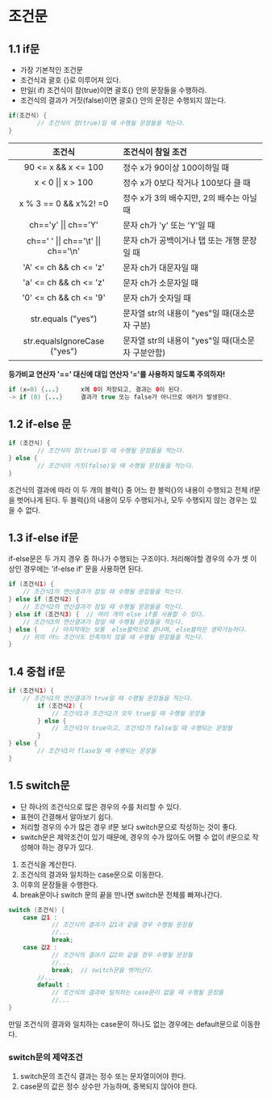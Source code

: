 # 조건문

## 1.1 if문

- 가장 기본적인 조건문
- 조건식과 괄호 {}로 이루어져 있다.
- 만일( if) 조건식이 참(true)이면 괄호{} 안의 문장들을 수행하라.
- 조건식의 결과가 거짓(false)이면 괄호{} 안의 문장은 수행되지 않는다.

```java
if(조건식) {
		// 조건식이 참(true)일 때 수행될 문장들을 적는다.
}
```

|               조건식                | 조건식이 참일 조건                                |
| :---------------------------------: | :------------------------------------------------ |
|         90 <= x && x <= 100         | 정수 x가 90이상 100이하일 때                      |
|         x < 0 \|\| x > 100          | 정수 x가 0보다 작거나 100보다 클 때               |
|        x % 3 == 0 && x%2! =0        | 정수 x가 3의 배수지만, 2의 배수는 아닐 때         |
|        ch=='y' \|\| ch=='Y'         | 문자  ch가 'y' 또는 'Y'일 때                      |
| ch==' ' \|\| ch=='\t' \|\| ch=='\n' | 문자 ch가 공백이거나 탭 또는 개행 문장일 때       |
|       'A' <= ch && ch <= 'z'        | 문자 ch가 대문자일 때                             |
|       'a' <= ch && ch <= 'z'        | 문자 ch가 소문자일 때                             |
|       '0' <= ch && ch <= '9'        | 문자 ch가 숫자일 때                               |
|         str.equals ("yes")          | 문자열 str의 내용이 "yes"일 때(대소문자 구분)     |
|    str.equalsIgnoreCase ("yes")     | 문자열 str의 내용이 "yes"일 때(대소문자 구분안함) |



**등가비교 연산자 '==' 대신에 대입 연산자 '='를 사용하지 않도록 주의하자!**

```java
if (x=0) {...}		x에 0이 저장되고, 결과는 0이 된다.
-> if (0) {...} 	결과가 true 또는 false가 아니므로 에러가 발생한다.
```



## 1.2 if-else 문

```java
if (조건식) {
    	// 조건식이 참(true)일 때 수행될 문장들을 적는다.
} else {
    	// 조건식이 거짓(false)일 때 수행될 문장들을 적는다.
}
```

조건식의 결과에 따라 이 두 개의 블럭{} 중 어느 한 블럭{}의 내용이 수행되고 전체 if문을 벗어나게 된다.
두 블럭{}의 내용이 모두 수행되거나, 모두 수행되지 않는 경우는 있을 수 없다.



## 1.3 if-else if문

if-else문은 두 가지 경우 중 하나가 수행되는 구조이다.
처리해야할 경우의 수가 셋 이상인 경우에는 'if-else if' 문을 사용하면 된다.

```java
if (조건식1) {
	// 조건식1의 연산결과가 참일 때 수행될 문장들을 적는다.
} else if (조건식2) {
	// 조건식2의 연산결과가 참일 때 수행될 문장들을 적는다.
} else if (조건식3) {	// 여러 개의 else if를 사용할 수 있다.
	// 조건식3의 연산결과가 참일 때 수행될 문장들을 적는다.
} else {	// 마지막에는 보통  else블럭으로 끝나며, else블럭은 생략가능하다.
	// 위의 어느 조건식도 만족하지 않을 때 수행될 문장들을 적는다.
}
```



## 1.4 중첩 if문

```java
if (조건식1) {
    // 조건식1의 연산결과가 true일 때 수행될 문장들을 적는다.
    	if (조건식2) {
            // 조건식1과 조건식2가 모두 true일 때 수행될 문장들
        } else {
            // 조건식1이 true이고, 조건식2가 false일 때 수행되는 문장들
        }
} else {
    	// 조건식1이 flase일 때 수행되는 문장들
}
```



## 1.5 switch문

- 단 하나의 조건식으로 많은 경우의 수를 처리할 수 있다.
- 표현이 간결해서 알아보기 쉽다.
- 처리할 경우의 수가 많은 경우 if문 보다 switch문으로 작성하는 것이 좋다.
- switch문은 제약조건이 있기 때문에, 경우의 수가 많아도 어쩔 수 없이 if문으로 작성해야 하는 경우가 있다.

1. 조건식을 계산한다.
2. 조건식의 결과와 일치하는 case문으로 이동한다.
3. 이후의 문장들을 수행한다.
4. break문이나 switch 문의 끝을 만나면 switch문 전체를 빠져나간다.

```java
switch (조건식) {
    case 값1 :
        	// 조건식의 결과가 값1과 같을 경우 수행될 문장들
        	//...
        	break;
    case 값2 :
        	// 조건식의 결과가 값2와 같을 경우 수행될 문장들
        	//...
        	break;	// switch문을 벗어난다.
        //...
        default :
        	// 조건식의 결과와 일치하는 case문이 없을 때 수행될 문장들
        	//...
}
```

만일 조건식의 결과와 일치하는 case문이 하나도 없는 경우에는 default문으로 이동한다.

### switch문의 제약조건

1. switch문의 조건식 결과는 정수 또는 문자열이어야 한다.
2. case문의 값은 정수 상수만 가능하며, 중복되지 않아야 한다.



